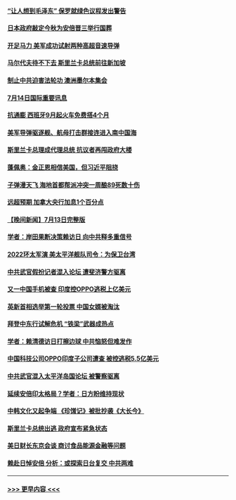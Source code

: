 #### [“让人想到毛泽东” 保罗就绿色议程发出警告](../pages/prog202/a103479066.md?t=07142201) 
#### [日本政府敲定今秋为安倍晋三举行国葬](../pages/prog202/a103479020.md?t=07142201) 
#### [开足马力 美军成功试射两种高超音速导弹](../pages/prog202/a103479071.md?t=07142201) 
#### [马尔代夫待不下去 斯里兰卡总统前往新加坡](../pages/prog202/a103479057.md?t=07142201) 
#### [制止中共迫害法轮功 澳洲墨尔本集会](../pages/prog202/a103479031.md?t=07142201) 
#### [7月14日国际重要讯息](../pages/prog202/a103479027.md?t=07142201) 
#### [抗通膨 西班牙9月起火车免费搭4个月](../pages/prog202/a103479007.md?t=07142201) 
#### [美军导弹驱逐舰、航母打击群接连进入南中国海](../pages/prog202/a103478992.md?t=07142201) 
#### [斯里兰卡总理成代理总统 抗议者再闯政府大楼](../pages/prog202/a103478940.md?t=07142201) 
#### [蓬佩奥：金正恩相信美国，但习近平阻挠](../pages/prog202/a103478928.md?t=07142201) 
#### [子弹漫天飞 海地首都帮派冲突一周酿89死数十伤](../pages/prog202/a103478901.md?t=07142201) 
#### [远超预期 加拿大央行加息1个百分点](../pages/prog202/a103478855.md?t=07142201) 
#### [【晚间新闻】7月13日完整版](../pages/prog202/a103478796.md?t=07142201) 
#### [学者：岸田果断决策赖访日 向中共释多重信号](../pages/prog202/a103478860.md?t=07142201) 
#### [2022环太军演 美太平洋舰队司令：为保卫台湾](../pages/prog202/a103478842.md?t=07142201) 
#### [中共武官假扮记者混入论坛 遭斐济警方驱离](../pages/prog202/a103478844.md?t=07142201) 
#### [又一中国手机被查 印度控OPPO逃税上亿美元](../pages/prog202/a103478735.md?t=07142201) 
#### [英新首相选举第一轮投票 中国女婿被淘汰](../pages/prog202/a103478737.md?t=07142201) 
#### [拜登中东行试解危机 “铁梁”武器成热点](../pages/prog202/a103478743.md?t=07142201) 
#### [学者：赖清德访日打擦边球 中共恼怒但难发作](../pages/prog202/a103478665.md?t=07142201) 
#### [中国科技公司OPPO印度子公司遭查 被控逃税5.5亿美元](../pages/prog202/a103478641.md?t=07142201) 
#### [中共武官混入太平洋岛国论坛 被警察驱离](../pages/prog202/a103478612.md?t=07142201) 
#### [延续安倍印太格局？学者：日方盼维持现状](../pages/prog202/a103478525.md?t=07142201) 
#### [中韩文化又起争端 《珍馐记》被批抄袭《大长今》](../pages/prog202/a103478539.md?t=07142201) 
#### [斯里兰卡总统出逃 政府宣布紧急状态](../pages/prog202/a103478523.md?t=07142201) 
#### [美日财长东京会谈 商讨食品能源金融等问题](../pages/prog202/a103477680.md?t=07142201) 
#### [赖赴日悼安倍 分析：或探索日台复交 中共两难](../pages/prog202/a103478227.md?t=07142201) 

----
#### [ >>> 更早内容 <<< ](../indexes/prog202-earlier.md)

